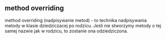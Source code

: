 ## method overriding

method overriding (nadpisywanie metod) - to technika nadpisywania metody w klasie dziedziczacej po rodzicu.
Jeśli nie stworzymy metody o tej samej nazwie jak w rodzicu, to zostanie ona odziedziczona.